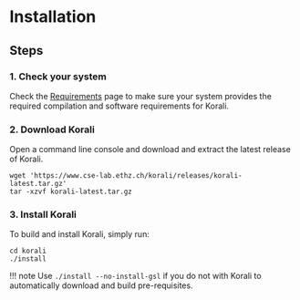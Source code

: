 # Installation

## Steps

### 1. Check your system

 Check the [Requirements](../requirements) page to make sure your system provides
 the required compilation and software requirements for Korali.

### 2. Download Korali
Open a command line console and download and extract the latest release of Korali.

```shell
wget 'https://www.cse-lab.ethz.ch/korali/releases/korali-latest.tar.gz'
tar -xzvf korali-latest.tar.gz 
```

### 3. Install Korali

To build and install Korali, simply run:

```shell
cd korali 
./install
```

!!! note
	Use ```./install --no-install-gsl``` if you do not with Korali to automatically download and build pre-requisites.